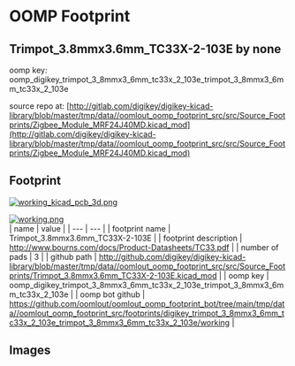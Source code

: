 # OOMP Footprint  
## Trimpot_3.8mmx3.6mm_TC33X-2-103E  by none  
  
oomp key: oomp_digikey_trimpot_3_8mmx3_6mm_tc33x_2_103e_trimpot_3_8mmx3_6mm_tc33x_2_103e  
  
source repo at: [http://gitlab.com/digikey/digikey-kicad-library/blob/master/tmp/data//oomlout_oomp_footprint_src/src/Source_Footprints/Zigbee_Module_MRF24J40MD.kicad_mod](http://gitlab.com/digikey/digikey-kicad-library/blob/master/tmp/data//oomlout_oomp_footprint_src/src/Source_Footprints/Zigbee_Module_MRF24J40MD.kicad_mod)  
## Footprint  
  
[![working_kicad_pcb_3d.png](working_kicad_pcb_3d_600.png)](working_kicad_pcb_3d.png)  
  
[![working.png](working_600.png)](working.png)  
| name | value | 
| --- | --- | 
| footprint name | Trimpot_3.8mmx3.6mm_TC33X-2-103E | 
| footprint description | http://www.bourns.com/docs/Product-Datasheets/TC33.pdf | 
| number of pads | 3 | 
| github path | http://github.com/digikey/digikey-kicad-library/blob/master/tmp/data//oomlout_oomp_footprint_src/src/Source_Footprints/Trimpot_3.8mmx3.6mm_TC33X-2-103E.kicad_mod | 
| oomp key | oomp_digikey_trimpot_3_8mmx3_6mm_tc33x_2_103e_trimpot_3_8mmx3_6mm_tc33x_2_103e | 
| oomp bot github | https://github.com/oomlout/oomlout_oomp_footprint_bot/tree/main/tmp/data//oomlout_oomp_footprint_src/footprints/digikey_trimpot_3_8mmx3_6mm_tc33x_2_103e_trimpot_3_8mmx3_6mm_tc33x_2_103e/working | 
## Images  
